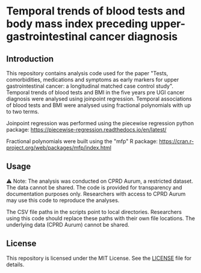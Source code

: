 # Temporal trends of blood tests and body mass index preceding upper-gastrointestinal cancer diagnosis

## Introduction
This repository contains analysis code used for the paper "Tests, comorbidities, medications and symptoms as early markers for upper gastrointestinal cancer: a longitudinal matched case control study". Temporal trends of blood tests and BMI in the five years pre UGI cancer diagnosis were analysed using joinpoint regression. Temporal associations of blood tests and BMI were analysed using fractional polynomials with up to two terms.

Joinpoint regression was performed using the piecewise regression python package: https://piecewise-regression.readthedocs.io/en/latest/  

Fractional polynomials were built using the "mfp" R package: https://cran.r-project.org/web/packages/mfp/index.html

## Usage
⚠️ Note: The analysis was conducted on CPRD Aurum, a restricted dataset. The data cannot be shared.
The code is provided for transparency and documentation purposes only. 
Researchers with access to CPRD Aurum may use this code to reproduce the analyses.

The CSV file paths in the scripts point to local directories. 
Researchers using this code should replace these paths with their own file locations. 
The underlying data (CPRD Aurum) cannot be shared.

## License

This repository is licensed under the MIT License. See the [LICENSE](LICENSE) file for details.